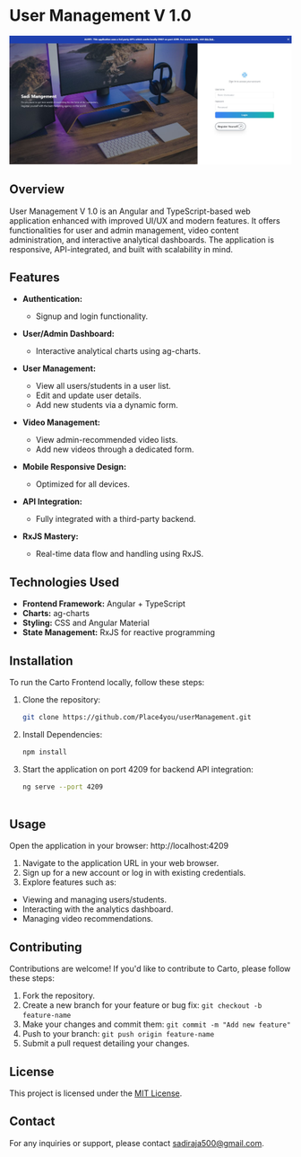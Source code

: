 # User Management V 1.0

![User Frontend](public/user-frontend-thumbnail.JPG)

## Overview

User Management V 1.0 is an Angular and TypeScript-based web application enhanced with improved UI/UX and modern features. It offers functionalities for user and admin management, video content administration, and interactive analytical dashboards. The application is responsive, API-integrated, and built with scalability in mind.

## Features

- **Authentication:**
  - Signup and login functionality.

- **User/Admin Dashboard:**
  - Interactive analytical charts using ag-charts.

- **User Management:**
  - View all users/students in a user list.
  - Edit and update user details.
  - Add new students via a dynamic form.

- **Video Management:**
  - View admin-recommended video lists.
  - Add new videos through a dedicated form.

- **Mobile Responsive Design:**
  - Optimized for all devices.

- **API Integration:**
  - Fully integrated with a third-party backend.

- **RxJS Mastery:**
  - Real-time data flow and handling using RxJS.

## Technologies Used

- **Frontend Framework:** Angular + TypeScript
- **Charts:** ag-charts
- **Styling:** CSS and Angular Material
- **State Management:** RxJS for reactive programming

## Installation

To run the Carto Frontend locally, follow these steps:

1. Clone the repository:
   ```bash
   git clone https://github.com/Place4you/userManagement.git
   
2. Install Dependencies:
   ```bash
   npm install

3. Start the application on port 4209 for backend API integration:
   ```bash
   ng serve --port 4209



## Usage
Open the application in your browser:
   http://localhost:4209
1. Navigate to the application URL in your web browser.
2. Sign up for a new account or log in with existing credentials.
3. Explore features such as:
+ Viewing and managing users/students.
+ Interacting with the analytics dashboard.
+ Managing video recommendations.

## Contributing

Contributions are welcome! If you'd like to contribute to Carto, please follow these steps:

1. Fork the repository.
2. Create a new branch for your feature or bug fix: `git checkout -b feature-name`
3. Make your changes and commit them: `git commit -m "Add new feature"`
4. Push to your branch: `git push origin feature-name`
5. Submit a pull request detailing your changes.

## License

This project is licensed under the [MIT License](LICENSE).

## Contact

For any inquiries or support, please contact sadiraja500@gmail.com.
